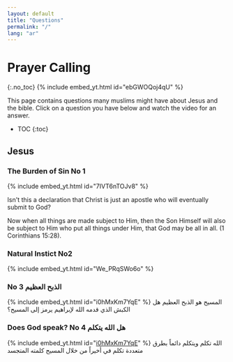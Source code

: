 ```yaml
---
layout: default
title: "Questions"
permalink: "/"
lang: "ar"
---
```


# Prayer Calling
{:.no_toc}
{% include embed_yt.html id="ebGWOQoj4qU" %}


This page contains questions many muslims might have about Jesus and the bible. Click on a question you have below and watch the video for an answer.

* TOC
{:toc}

## Jesus

### The Burden of Sin No 1
{% include embed_yt.html id="7IVT6nTOJv8" %}

Isn't this a declaration that Christ is just an apostle who will eventually submit to God?

Now when all things are made subject to Him, then the Son Himself will also be subject to Him who put all things under Him, that God may be all in all. (1 Corinthians 15:28).

### Natural Instict No2
{% include embed_yt.html id="We_PRqSWo6o" %}
    
### No 3 الذبح العظيم
{% include embed_yt.html id="i0hMxKm7YqE" %}
المسيح هو الذبح العظيم
هل الكبش الذي قدمه الله لإبراهيم يرمز إلى المسيح؟
### Does God speak? No 4  هل الله يتكلم
{% include embed_yt.html id="[i0hMxKm7YqE](https://www.youtube.com/watch?v=gKuCDfhB9ag&t=4s)" %}
الله تكلم ويتكلم دائماً بطرق متعددة
تكلم في أخيراً من خلال المسيح كلمته المتجسد
